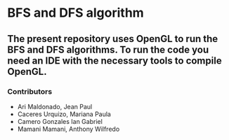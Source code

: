 # BFS and DFS algorithm

The present repository uses OpenGL to run the BFS and DFS algorithms.
To run the code you need an IDE with the necessary tools to compile OpenGL.
---
### Contributors
- Ari Maldonado, Jean Paul
- Caceres Urquizo, Mariana Paula
- Camero Gonzales Ian Gabriel
- Mamani Mamani, Anthony Wilfredo
